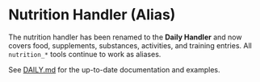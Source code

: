# Nutrition Handler (Alias)

The nutrition handler has been renamed to the **Daily Handler** and now covers food, supplements, substances, activities, and training entries. All `nutrition_*` tools continue to work as aliases.

See [DAILY.md](./DAILY.md) for the up-to-date documentation and examples.
